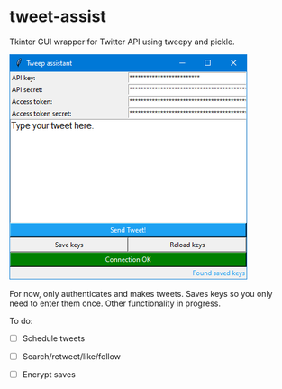 # tweet-assist
Tkinter GUI wrapper for Twitter API using tweepy and pickle.

![Screenshot](https://raw.githubusercontent.com/alienemoji/tweet-assist/master/screenshot.png)

For now, only authenticates and makes tweets. Saves keys so you only need to enter them once.
Other functionality in progress.

To do:

- [ ] Schedule tweets

- [ ] Search/retweet/like/follow

- [ ] Encrypt saves
